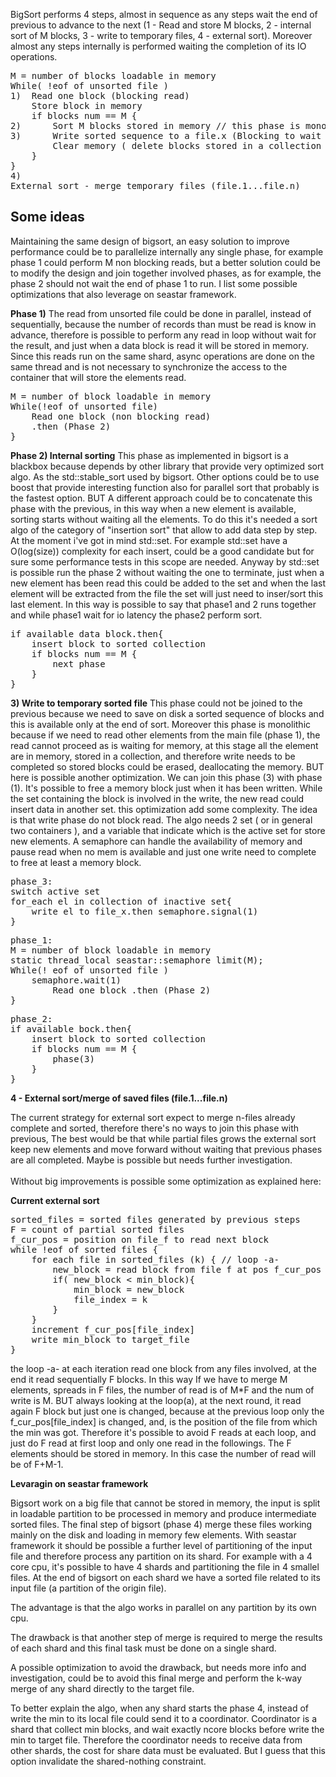 BigSort performs 4 steps, almost in sequence as any steps wait the end of previous to advance to the next (1 - Read and store M blocks, 2 - internal sort of M blocks, 3 - write to temporary files, 4 - external sort).
Moreover almost any steps internally is performed waiting the completion of its IO operations. 
<pre>
M = number of blocks loadable in memory
While( !eof of unsorted file )
1)  Read one block (blocking read)
    Store block in memory 
    if blocks num == M {
2)      Sort M blocks stored in memory // this phase is monolithic and end when all element are sorted 
3)      Write sorted sequence to a file.x (Blocking to wait last write)
        Clear memory ( delete blocks stored in a collection )
    }
}
4)
External sort - merge temporary files (file.1...file.n)
</pre>

<h2>Some ideas</h2>

Maintaining the same design of bigsort, an easy solution to improve performance could be to parallelize internally any single phase, for example phase 1 could perform M non blocking reads, but a better solution could be to modify the design and join together involved phases, as for example, the phase 2 should not wait the end of phase 1 to run.
I list some possible optimizations that also leverage on seastar framework.

<b>Phase 1)</b> The read from unsorted file could be done in parallel, instead of sequentially, because the number of records than must be read is know in advance, therefore is possible to perform any read in loop without wait for the result, and just when a data block is read it will be stored in memory. Since this reads run on the same shard, async operations are done on the same thread and is not necessary to synchronize the access to the container that will store the elements read.
<pre>
M = number of block loadable in memory
While(!eof of unsorted file)
    Read one block (non blocking read) 
    .then (Phase 2)   
}
</pre>
<b>Phase 2) Internal sorting</b>
This phase as implemented in bigsort is a blackbox because depends by other library that provide very optimized sort algo. As the std::stable_sort used by bigsort.
Other options could be to use boost that provide interesting function also for parallel sort that probably is the fastest option.
BUT A different approach could be to concatenate this phase with the previous, in this way when a new element is available, sorting starts without waiting all the elements.
To do this it's needed a sort algo of the category of "insertion sort"  that allow to add data step by step. At the moment i've got in mind std::set.
For example std::set have a O(log(size)) complexity for each insert, could be a good candidate but for sure some performance tests in this scope are needed. 
Anyway by std::set is possible run the phase 2 without waiting the one to terminate, just when a new element has been read this could be added to the set and when the last element will be extracted from the file the set will just need to inser/sort this last element. In this way is possible to say that phase1 and 2 runs together and while phase1 wait for io latency the phase2 perform sort.
<pre>
if available data block.then{
    insert block to sorted collection
    if blocks num == M {
        next phase
    }
}
</pre>
<b>3) Write to temporary sorted file</b>
This phase could not be joined to the previous because we need to save on disk a sorted sequence of blocks and this is available only at the end of sort.
Moreover this phase is monolithic because if we need to read other elements from the main file (phase 1), the read cannot proceed as is waiting for memory, at this stage all the element are in memory, stored in a collection, and therefore write needs to be completed so stored blocks could be erased, deallocating the memory.
BUT here is possible another optimization. We can join this phase (3) with phase (1). It's possible to free a memory block just when it has been written. While the set containing the block is involved in the write, the new read 
could insert data in another set. this optimization add some complexity. The idea is that write phase do not block read. The algo needs 2 set ( or in general two containers ), and a variable that indicate which is the active set for store new elements. A semaphore can handle the availability of memory and pause read when no mem is available and just one write need to complete to free at least a memory block. 
<pre>
phase_3:
switch active set
for_each el in collection of inactive set{
    write el to file_x.then semaphore.signal(1)
}
</pre>
<pre>
phase_1:
M = number of block loadable in memory
static thread_local seastar::semaphore limit(M);
While(! eof of unsorted file )
    semaphore.wait(1)
        Read one block .then (Phase 2)   
}
</pre>
<pre>
phase_2:
if available bock.then{
    insert block to sorted collection
    if blocks num == M {
        phase(3)
    }
}
</pre>

<b>4 - External sort/merge of saved files (file.1...file.n)</b>

The current strategy for external sort expect to merge n-files already complete and sorted, therefore there's no ways to join this phase with previous, The best would be that while partial files grows the external sort keep new elements and move forward without waiting that previous phases are all completed. Maybe is possible but needs further investigation.</br>
</br>
Without big improvements is possible some optimization as explained here:

<b>Current external sort</b>
<pre>
sorted_files = sorted files generated by previous steps
F = count of partial sorted files
f_cur_pos = position on file_f to read next block 
while !eof of sorted files {
    for each file in sorted_files (k) { // loop -a-
        new_block = read block from file f at pos f_cur_pos
        if( new_block < min_block){
            min_block = new_block            
            file_index = k
        }
    }
    increment f_cur_pos[file_index]
    write min_block to target_file
}
</pre>

the loop -a- at each iteration read one block from any files involved, at the end it read sequentially F blocks.
In this way If we have to merge M elements, spreads in F files, the number of read is of M*F and the num of write is M.
BUT always looking at the loop(a), at the next round, it read again F block but just one is changed, because at the previous loop only the f_cur_pos[file_index] is changed, and, is the position of the file from which the min 
was got.
Therefore it's possible to avoid F reads at each loop, and just do F read at first loop and only one read in the followings. 
The F elements should be stored in memory.
In this case the number of read will be of F+M-1. 


<b>Levaragin on seastar framework</b>

Bigsort work on a big file that cannot be stored in memory, the input is split in loadable partition to be processed in memory and produce intermediate sorted files.
The final step of bigsort (phase 4) merge these files working mainly on the disk and loading in memory few elements.
With seastar framework it should be possible a further level of partitioning of the input file and therefore process any partition on its shard.
For example with a 4 core cpu, it's possible to have 4 shards and partitioning the file in 4 smallel files.
At the end of bigsort on each shard we have a sorted file related to its input file (a partition of the origin file).

The advantage is that the algo works in parallel on any partition by its own cpu.

The drawback is that another step of merge is required to merge the results of each shard and this final task must be done on a single shard.

A possible optimization to avoid the drawback, but needs more info and investigation, could be to avoid this final merge and perform the k-way merge of any shard directly to the target file.

To better explain the algo, when any shard starts the phase 4, instead of write the min to its local file could send it to a coordinator. Coordinator is a shard that collect min blocks, and wait exactly ncore blocks before write the min to target file. Therefore the coordinator needs to receive data from other shards, the cost for share data must be evaluated. But I guess that this option invalidate the shared-nothing constraint.  
